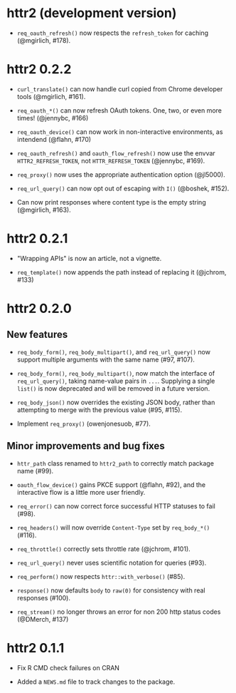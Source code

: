 # httr2 (development version)

* `req_oauth_refresh()` now respects the `refresh_token` for caching (@mgirlich, #178).

# httr2 0.2.2

* `curl_translate()` can now handle curl copied from Chrome developer tools
  (@mgirlich, #161).

* `req_oauth_*()` can now refresh OAuth tokens. One, two, or even more times! 
  (@jennybc, #166)

* `req_oauth_device()` can now work in non-interactive environments,
  as intendend (@flahn, #170)

* `req_oauth_refresh()` and `oauth_flow_refresh()` now use the envvar 
  `HTTR2_REFRESH_TOKEN`, not `HTTR_REFRESH_TOKEN` (@jennybc, #169).

* `req_proxy()` now uses the appropriate authentication option (@jl5000).

* `req_url_query()` can now opt out of escaping with `I()` (@boshek, #152).

* Can now print responses where content type is the empty string 
  (@mgirlich, #163).

# httr2 0.2.1

* "Wrapping APIs" is now an article, not a vignette.

* `req_template()` now appends the path instead of replacing it (@jchrom, #133)

# httr2 0.2.0

## New features

* `req_body_form()`, `req_body_multipart()`, and `req_url_query()` now 
  support multiple arguments with the same name (#97, #107).

* `req_body_form()`, `req_body_multipart()`, now match the interface of 
  `req_url_query()`, taking name-value pairs in `...`. Supplying a single
  `list()` is now deprecated and will be removed in a future version.

* `req_body_json()` now overrides the existing JSON body, rather than 
  attempting to merge with the previous value (#95, #115).

* Implement `req_proxy()` (owenjonesuob, #77).

## Minor improvements and bug fixes

* `httr_path` class renamed to `httr2_path` to correctly match package name 
  (#99).
  
* `oauth_flow_device()` gains PKCE support (@flahn, #92), and 
  the interactive flow is a little more user friendly.

* `req_error()` can now correct force successful HTTP statuses to fail (#98).

* `req_headers()` will now override `Content-Type` set by `req_body_*()` (#116).

* `req_throttle()` correctly sets throttle rate (@jchrom, #101).

* `req_url_query()` never uses scientific notation for queries (#93).

* `req_perform()` now respects `httr::with_verbose()` (#85).

* `response()` now defaults `body` to `raw(0)` for consistency with real
  responses (#100).
  
* `req_stream()` no longer throws an error for non 200 http status codes (@DMerch, #137)
  
# httr2 0.1.1

* Fix R CMD check failures on CRAN

* Added a `NEWS.md` file to track changes to the package.
